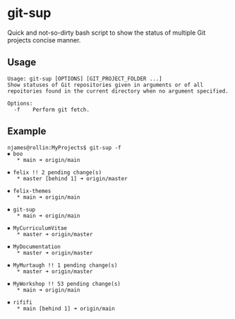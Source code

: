 # git-sup

Quick and not-so-dirty bash script to show the status of multiple Git 
projects concise manner.

## Usage

~~~
Usage: git-sup [OPTIONS] [GIT_PROJECT_FOLDER ...]
Show statuses of Git repositories given in arguments or of all 
repoitories found in the current directory when no argument specified.

Options:
  -f	Perform git fetch.

~~~

## Example

~~~
njames@rollin:MyProjects$ git-sup -f
⏺ boo
   * main ➜ origin/main

⏺ felix !! 2 pending change(s)
   * master [behind 1] ➜ origin/master

⏺ felix-themes
   * main ➜ origin/main

⏺ git-sup
   * main ➜ origin/main

⏺ MyCurriculumVitae
   * master ➜ origin/master

⏺ MyDocumentation
   * master ➜ origin/master

⏺ MyMurtaugh !! 1 pending change(s)
   * master ➜ origin/master

⏺ MyWorkshop !! 53 pending change(s)
   * main ➜ origin/main

⏺ rififi
   * main [behind 1] ➜ origin/main
~~~
